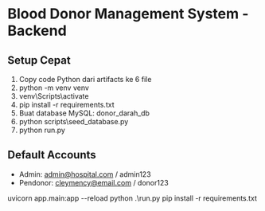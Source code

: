 # Blood Donor Management System - Backend

## Setup Cepat
1. Copy code Python dari artifacts ke 6 file
2. python -m venv venv
3. venv\Scripts\activate
4. pip install -r requirements.txt
5. Buat database MySQL: donor_darah_db
6. python scripts\seed_database.py
7. python run.py

## Default Accounts
- Admin: admin@hospital.com / admin123
- Pendonor: cleymency@email.com / donor123

uvicorn app.main:app --reload
python .\run.py
pip install -r requirements.txt